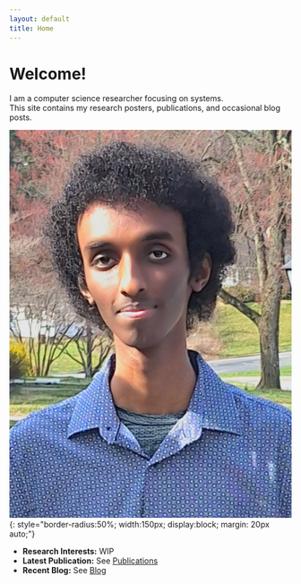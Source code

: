 ```yaml
---
layout: default
title: Home
---
```


# Welcome!

I am a computer science researcher focusing on systems.  
This site contains my research posters, publications, and occasional blog posts.

![profile photo](assets/images/profile.jpg){: style="border-radius:50%; width:150px; display:block; margin: 20px auto;"}

- **Research Interests:** WIP
- **Latest Publication:** See [Publications](/publications/)
- **Recent Blog:** See [Blog](/blog/)
